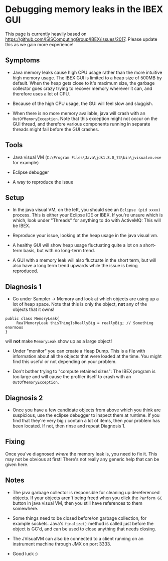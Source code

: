 # Debugging memory leaks in the IBEX GUI

This page is currently heavily based on https://github.com/ISISComputingGroup/IBEX/issues/2017. Please update this as we gain more experience!

## Symptoms

- Java memory leaks cause high CPU usage rather than the more intuitive high memory usage. The IBEX GUI is limited to a heap size of 500MB by default. When the heap gets close to it's maximum size, the garbage collector goes crazy trying to recover memory wherever it can, and therefore uses a lot of CPU.

- Because of the high CPU usage, the GUI will feel slow and sluggish.

- When there is no more memory available, java will crash with an `OutOfMemoryException`. Note that this exception might not occur on the GUI thread, and therefore various components running in separate threads might fail before the GUI crashes.

## Tools

- Java visual VM (`C:\Program Files\Java\jdk1.8.0_73\bin\jvisualvm.exe` for example)

- Eclipse debugger

- A way to reproduce the issue

## Setup

- In the java visual VM, on the left, you should see an `Eclipse (pid xxxx)` process. This is either your Eclipse IDE or IBEX. If you're unsure which is which, look under "Threads" for anything to do with ActiveMQ: This will be IBEX.

- Reproduce your issue, looking at the heap usage in the java visual vm. 

- A healthy GUI will show heap usage fluctuating quite a lot on a short-term basis, but with no long-term trend. 

- A GUI with a memory leak will also fluctuate in the short term, but will also have a long term trend upwards while the issue is being reproduced.

## Diagnosis 1

- Go under Sampler -> Memory and look at which objects are using up a lot of heap space. Note that this is only the object, **not** any of the objects that it owns!

```
public class MemoryLeak{
     RealMemoryLeak thisThingIsReallyBig = reallyBig; // Something enormous
}
```

will **not** make `MemoryLeak` show up as a large object!

- Under "monitor" you can create a Heap Dump. This is a file with information about all the objects that were loaded at the time. You might find this useful or not depending on your problem.

- Don't bother trying to "compute retained sizes": The IBEX program is too large and will cause the profiler itself to crash with an `OutOfMemoryException`.

## Diagnosis 2

- Once you have a few candidate objects from above which you think are suspicious, use the eclipse debugger to inspect them at runtime. If you find that they're very big / contain a lot of items, then your problem has been located. If not, then rinse and repeat Diagnosis 1.

## Fixing

Once you've diagnosed *where* the memory leak is, you need to fix it. This may not be obvious at first! There's not really any generic help that can be given here.

## Notes

- The java garbage collector is responsible for cleaning up dereferenced objects. If your objects aren't being freed when you click the `Perform GC` button in java visual VM, then you still have references to them somewhere.

- Some things need to be closed before/on garbage collection, for example sockets. Java's `finalize()` method is called just before the object is GC'd, and can be used to close anything that needs closing.

- The JVisualVM can also be connected to a client running on an instrument machine through JMX on port 3333.

- Good luck :)